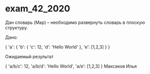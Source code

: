 # exam_42_2020
 Дан словарь (Map) – необходимо развернуть словарь в плоскую структуру.

Дано:

{ 'a': { 'b': { 'c': 12, 'd': 'Hello World' }, 'e': [1,2,3] } }

Ожидаемый результат

{ 'a/b/c': 12, 'a/b/d': 'Hello World', 'a/e': [1,2,3] } 
Максаков Илья 